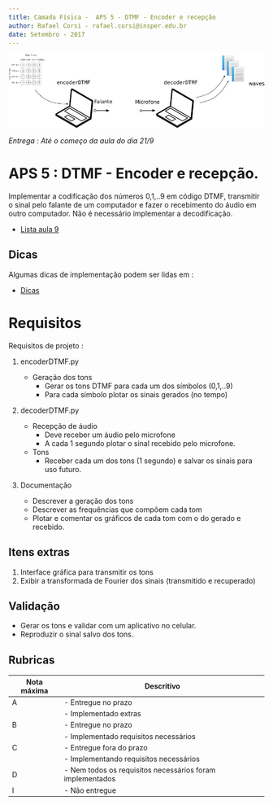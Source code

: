 ```yaml
---
title: Camada Física -  APS 5 - DTMF - Encoder e recepção
author: Rafael Corsi - rafael.corsi@insper.edu.br
date: Setembro - 2017
---
```


![DTMF](doc/sistema.png)

*Entrega : Até o começo da aula do dia 21/9*

# APS 5 : DTMF - Encoder e recepção.

Implementar a codificação dos números 0,1,..9 em código DTMF, transmitir o sinal pelo falante de um computador e fazer o recebimento do áudio em outro computador. Não é necessário implementar a decodificação.

- [Lista aula 9 ](https://github.com/Insper/Camada-Fisica-Computacao/blob/master/2-Aulas/9-DTMF/9-Lista-DTMF.pdf)

## Dicas

Algumas dicas de implementação podem ser lidas em : 
 
- [Dicas](https://github.com/Insper/Camada-Fisica-Computacao/blob/master/3-Projetos/5-DTMF-Encode/5-DTMF-Dicas-Encoder.md)

# Requisitos

Requisitos de projeto :

1. encoderDTMF.py
    - Geração dos tons
        - Gerar os tons DTMF para cada um dos símbolos (0,1,..9)
        - Para cada símbolo plotar os sinais gerados (no tempo)

1. decoderDTMF.py
    - Recepção de áudio
        - Deve receber um áudio pelo microfone
        - A cada 1 segundo plotar o sinal recebido pelo microfone.
    - Tons
        - Receber cada um dos tons (1 segundo) e salvar os sinais para uso futuro.
    
1. Documentação
    - Descrever a geração dos tons
    - Descrever as frequências que compõem cada tom
    - Plotar e comentar os gráficos de cada tom com o do gerado e recebido.
    
## Itens extras

1. Interface gráfica para transmitir os tons
1. Exibir a transformada de Fourier dos sinais (transmitido e recuperado)

## Validação

- Gerar os tons e validar com um aplicativo no celular.
- Reproduzir o sinal salvo dos tons.

## Rubricas

| Nota máxima | Descritivo                                                |
|-------------|-----------------------------------------------------------|
| A           | - Entregue no prazo                                       |
|             | - Implementado extras                                     |
| B           | - Entregue no prazo                                       |
|             | - Implementado requisitos necessários                     |
| C           | - Entregue fora do prazo                                  |
|             | - Implementando requisitos necessários                    |
| D           | - Nem todos os requisitos necessários foram implementados |
| I           | - Não entregue                                            |



